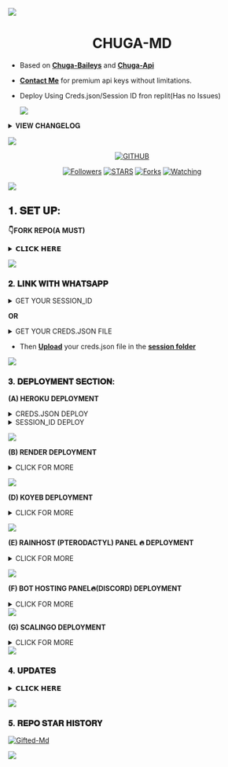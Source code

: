 <a><img src='https://i.imgur.com/LyHic3i.gif'/></a>
<h1 align="center"> CHUGA-MD </h1>

- Based on **[Chuga-Baileys](https://www.npmjs.com/package/gifted-baileys)** and **[Chuga-Api](https://api.giftedtechnexus.co.ke)**
- **[Contact Me](https://t.me/freditech)** for premium api keys without limitations.
- Deploy Using Creds.json/Session ID fron replit(Has no Issues)

  <a><img src='https://i.imgur.com/LyHic3i.gif'/></a>

<details>
<summary>𝐕𝐈𝐄𝐖 𝐂𝐇𝐀𝐍𝐆𝐄𝐋𝐎𝐆</summary>
  
- 𝑩𝒐𝒕 𝑭𝒖𝒍𝒍𝒚 𝑩𝒖𝒕𝒕𝒐𝒏𝒆𝒅😎.
- 𝑨𝒍𝒍 𝑫𝒐𝒘𝒏𝒍𝒐𝒂𝒅𝒆𝒓𝒔 𝑭𝒊𝒙𝒆𝒅 𝒂𝒏𝒅 𝒂𝒓𝒆 𝑾𝒐𝒓𝒌𝒊𝒏𝒈🔥.
- 𝑨𝒅𝒅𝒆𝒅 𝑴𝒐𝒓𝒆 𝑫𝒆𝒑𝒍𝒐𝒚𝒎𝒆𝒏𝒕 𝑺𝒊𝒕𝒆𝒔🐐.
- 𝑨𝒅𝒅𝒆𝒅 𝑴𝒐𝒓𝒆 𝑫𝒆𝒑𝒍𝒐𝒚𝒎𝒆𝒏𝒕 𝑻𝒖𝒕𝒐𝒓𝒊𝒂𝒍𝒔💜.
- 𝑶𝒗𝒆𝒓𝒂𝒍 𝑷𝒆𝒓𝒇𝒐𝒓𝒎𝒂𝒏𝒄𝒆 𝑰𝒎𝒑𝒓𝒐𝒗𝒆𝒎𝒆𝒏𝒕𝒔🤫.

</details>

<a><img src='https://i.imgur.com/LyHic3i.gif'/></a>

  <p align="center">
<a href="https://github.com/Fred1e"><img title="GITHUB" src="https://img.shields.io/badge/GITHUB-FREDIE TECH-red.svg?style=for-the-badge&logo=github"></a>
<p/>
<p align="center">
<a href="https://github.com/Fred1e?tab=followers"><img title="Followers" src="https://img.shields.io/github/followers/Fred1e?label=Followers&style=social"></a>
<a href="https://github.com/Fred1e/chuga/stargazers/"><img title="STARS" src="https://img.shields.io/github/stars/Fred1e/Chuga?&style=social"></a>
<a href="https://github.com/Fred1e/chuga/network/members"><img title="Forks" src="https://img.shields.io/github/forks/Fred1e/Chuga?style=social"></a>
<a href="https://github.com/Fred1e/Chuga/watchers"><img title="Watching" src="https://img.shields.io/github/watchers/Fred1e/Chuga?label=Watching&style=social"></a>

<a><img src='https://i.imgur.com/LyHic3i.gif'/></a>
  
## 𝟏. 𝐒𝐄𝐓 𝐔𝐏:

**👇FORK REPO(A MUST)**
<details>
<summary>𝗖𝗟𝗜𝗖𝗞 𝗛𝗘𝗥𝗘</summary>
  
- This is essential for you to obtain an editable repo to **[upload](https://github.com/Fred1e/Chuga/tree/main/session)** your creds.json file

<a href="https://github.com/Fred1e/Chuga/fork"><img src="https://img.shields.io/badge/CLICK%20HERE-purple" alt="FORK CHUGA-MD" width="150"></a>
</details>

<a><img src='https://i.imgur.com/LyHic3i.gif'/></a>

### 𝟐. 𝐋𝐈𝐍𝐊 𝐖𝐈𝐓𝐇 𝐖𝐇𝐀𝐓𝐒𝐀𝐏𝐏

<details>
<summary>GET YOUR SESSION_ID</summary>
<a href="https://api.giftedtechnexus.co.ke/sessions/"><img src="https://img.shields.io/badge/CLICK%20HERE-green" alt="Pairing Code" width="150"></a>

- Session ID must start with **Chuga~** and is 15 characters in length.
</details>

**OR**

<details>
<summary>GET YOUR CREDS.JSON FILE</summary>

<a href="https://api.giftedtechnexus.co.ke/sessions/"><img src="https://img.shields.io/badge/CLICK%20HERE-blue" alt="Pairing Code" width="150"></a>

</details>

- Then **[Upload](https://github.com/Fred1e/Chuga/tree/main/session)** your creds.json file in the **[session folder](https://github.com/Fred1e/Chuga/tree/main/session)**

<a><img src='https://i.imgur.com/LyHic3i.gif'/></a>

### 𝟑. 𝐃𝐄𝐏𝐋𝐎𝐘𝐌𝐄𝐍𝐓 𝐒𝐄𝐂𝐓𝐈𝐎𝐍:
**(A) HEROKU DEPLOYMENT**

<details>
<summary>CREDS.JSON DEPLOY</summary>
  
- After you've **[uploaded your creds.json](https://github.com/Fred1e/Chuga/tree/main/session),** create a new heroku app, link your github, connect the repo you've uploaded your session file then click on deploy.

<a href="https://signup.heroku.com/login"><img src="https://img.shields.io/badge/HEROKU%20SIGNUP-purple" alt="Pairing Code" width="150"></a>

<a href="https://youtu.be/3NpmjBUUBUc"><img src="https://img.shields.io/badge/WATCH%20TUTORIAL-white" alt="Pairing Code" width="150"></a>
  
```
https://dashboard.heroku.com/new?template=https://github.com/Fred1e/Chuga
```

</details>

<details>
<summary>SESSION_ID DEPLOY</summary>
<a href="https://signup.heroku.com/login"><img src="https://img.shields.io/badge/HEROKU%20SIGNUP-white" alt="Pairing Code" width="150"></a>
  
<a href="https://api.giftedtechnexus.co.ke/auth"><img src="https://img.shields.io/badge/DEPLOY%20NOW-red" alt="Pairing Code" width="150"></a>
</details>

  
<a><img src='https://i.imgur.com/LyHic3i.gif'/></a>

**(B) RENDER DEPLOYMENT**
<details>
<summary>CLICK FOR MORE</summary>
<a href="https://dashboard.render.com/signup"><img src="https://img.shields.io/badge/RENDER%20SIGNUP-green" alt="Render" width="150"></a>

<a href="https://youtu.be/TVu8CQPPliM?feature=shared"><img src="https://img.shields.io/badge/WATCH%20TUTORIAL-red" alt="Render Tutorial" width="150"></a>
</details>

<a><img src='https://i.imgur.com/LyHic3i.gif'/></a>

**(D) KOYEB DEPLOYMENT**
<details>
<summary>CLICK FOR MORE</summary>
<a href="https://app.koyeb.com/auth/signup"><img src="https://img.shields.io/badge/KOYEB%20SIGNUP-purple" alt="Koyeb" width="150"></a>

<a href="https://app.koyeb.com/services/deploy/?type=git&repository=github.com%2FFred1e%2FChuga&branch=main&name=Chuga-md&builder=dockerfile&env%5BAUTO_BLOCK=false%5D=&env%5BSESSION_ID%5D=your%20sessionid%20here&env%5BMODE%5D=private&env=%5BAUTO_READ%5D%3Dfalse&env%5BAUTO_READ_STATUS%5D=true"><img src="https://img.shields.io/badge/DEPLOY%20NOW-black" alt="Koyeb Tutorial" width="150"></a>
</details>

<a><img src='https://i.imgur.com/LyHic3i.gif'/></a>

**(E) RAINHOST (PTERODACTYL) PANEL 🔥 DEPLOYMENT**
<details>
<summary>CLICK FOR MORE</summary>
<a href="https://dash.rainxzet.com"><img src="https://img.shields.io/badge/RAINHOST%20SIGNUP-green" alt="Rainhost" width="150"></a>
<a href="https://github.com/Fred1e/Chuga/archive/refs/heads/main.zip"><img src="https://img.shields.io/badge/DOWNLOAD%20FILES-yellow" alt="Rainhost Files" width="150"></a>
<a href="https://youtu.be/8YpaGQQN_x4"><img src="https://img.shields.io/badge/WATCH%20TUTORIAL-white" alt="Rainhost Tutorial" width="150"></a>
</details>

<a><img src='https://i.imgur.com/LyHic3i.gif'/></a>

**(F) BOT HOSTING PANEL🔥(DISCORD) DEPLOYMENT**
<details>
<summary>CLICK FOR MORE</summary>
<a href="https://github.com/Fred1e/Chuga/archive/refs/heads/main.zip"><img src="https://img.shields.io/badge/DOWNLOAD%20FILES-yellow" alt="Rainhost Files" width="150"></a>
  
<a href="https://bot-hosting.net/?aff=1259151615210819614"><img src="https://img.shields.io/badge/SIGNUP%20&%20DEPLOY-gold" alt="Scalingo Deploy" width="150"></a>
</details

<a><img src='https://i.imgur.com/LyHic3i.gif'/></a>

**(G) SCALINGO DEPLOYMENT**
<details>
<summary>CLICK FOR MORE</summary>
<a href="https://scalingo.com/"><img src="https://img.shields.io/badge/SIGNUP%20&%20DEPLOY-gold" alt="Scalingo Deploy" width="150"></a>
</details

<a><img src='https://i.imgur.com/LyHic3i.gif'/></a>


### 𝟒. 𝐔𝐏𝐃𝐀𝐓𝐄𝐒 

<details>
<summary>𝗖𝗟𝗜𝗖𝗞 𝗛𝗘𝗥𝗘</summary>
  
- **[CONTACT SUPPORT](https://t.me/freditech) For More Info**
- **Join [WHATSAPP CHANNEL](https://whatsapp.com/channel/0029VaihcQv84Om8LP59fO3f) for Daily Updates.**
- **Check out my [TELEGRAM BOT MD](https://github.com/mouricedevs/telegram-bot) Project.**
</details>

<a><img src='https://i.imgur.com/LyHic3i.gif'/></a>

### 𝟓. 𝐑𝐄𝐏𝐎 𝐒𝐓𝐀𝐑 𝐇𝐈𝐒𝐓𝐎𝐑𝐘 

[![Gifted-Md](https://api.star-history.com/svg?repos=mouricedevs/gifted&type=Timeline)](#)

<a><img src='https://i.imgur.com/LyHic3i.gif'/></a>
